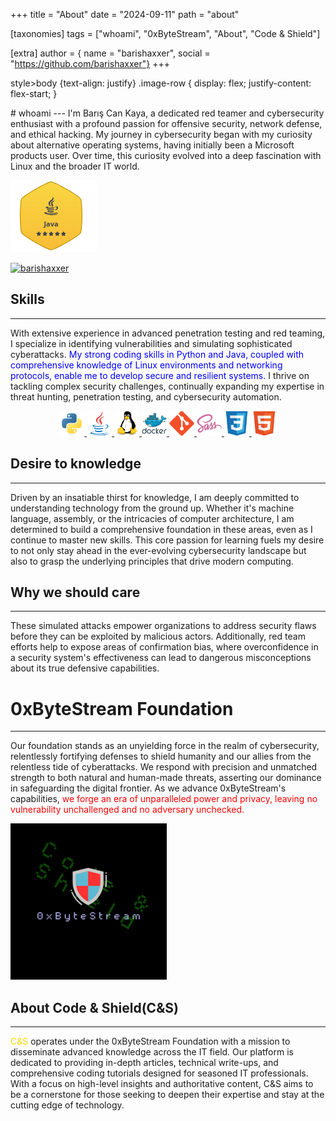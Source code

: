 +++
title = "About"
date = "2024-09-11"
path = "about"

[taxonomies]
tags = ["whoami", "0xByteStream", "About", "Code & Shield"]

[extra]
author = { name = "barishaxxer", social = "https://github.com/barishaxxer"}
+++

style>body {text-align: justify}
.image-row {
  display: flex;
  justify-content: flex-start;
}


</style>
# whoami
---
I'm Barış Can Kaya, a dedicated red teamer and cybersecurity enthusiast with a profound passion for offensive security, network defense, and ethical hacking. My journey in cybersecurity began with my curiosity about alternative operating systems, having initially been a Microsoft products user. Over time, this curiosity evolved into a deep fascination with Linux and the broader IT world.

<div class="image-row">
<script src="https://tryhackme.com/badge/2438537"></script>   

[ ![hacker](/icons/hacker.png#center)](https://www.hackerrank.com/profile/bariscankaxxer)


[ ![barishaxxer](https://www.hackthebox.eu/badge/image/1724058)](https://app.hackthebox.com/profile/1724058)
</div>



  <link rel="stylesheet" href="/css/main.css">
  <script src="/js/github.js" defer></script>
<body>
  <div id="github-profile"></div>

</body>

 



## Skills
---
With extensive experience in advanced penetration testing and red teaming, I specialize in identifying vulnerabilities and simulating sophisticated cyberattacks.<span style="color: blue;"> My strong coding skills in Python and Java, coupled with comprehensive knowledge of Linux environments and networking protocols, enable me to develop secure and resilient systems.</span> I thrive on tackling complex security challenges, continually expanding my expertise in threat hunting, penetration testing, and cybersecurity automation.
<p align="center">
  <a href="https://www.python.org" target="_blank" rel="noreferrer"> 
    <img src="https://raw.githubusercontent.com/devicons/devicon/master/icons/python/python-original.svg" alt="python" width="40" height="40"/> 
  </a> 
  <a href="https://www.java.com" target="_blank" rel="noreferrer"> 
    <img src="https://raw.githubusercontent.com/devicons/devicon/master/icons/java/java-original.svg" alt="java" width="40" height="40"/> 
  </a> 
  <a href="https://www.linux.org" target="_blank" rel="noreferrer"> 
    <img src="https://raw.githubusercontent.com/devicons/devicon/master/icons/linux/linux-original.svg" alt="linux" width="40" height="40"/> 
  </a> 
  <a href="https://www.docker.com" target="_blank" rel="noreferrer"> 
    <img src="https://raw.githubusercontent.com/devicons/devicon/master/icons/docker/docker-original-wordmark.svg" alt="docker" width="40" height="40"/> 
  </a>
  <a href="https://git-scm.com/" target="_blank" rel="noreferrer"> 
    <img src="https://raw.githubusercontent.com/devicons/devicon/master/icons/git/git-original.svg" alt="git" width="40" height="40"/> 
  </a>
  </a>
  <a href="https://sass-lang.com/" target="_blank" rel="noreferrer">
    <img src="https://raw.githubusercontent.com/devicons/devicon/master/icons/sass/sass-original.svg" alt="sass" width="40" height="40"/>
  </a>
  <a href="https://en.wikipedia.org/wiki/CSS" target="_blank" rel="noreferrer">
    <img src="https://raw.githubusercontent.com/devicons/devicon/master/icons/css3/css3-original.svg" alt="css" width="40" height="40"/>
  </a>
  <a href="https://en.wikipedia.org/wiki/HTML" target="_blank" rel="noreferrer">
    <img src="https://raw.githubusercontent.com/devicons/devicon/master/icons/html5/html5-original.svg" alt="html" width="40" height="40"/>
  </a>
  </p>


## Desire to knowledge
---
Driven by an insatiable thirst for knowledge, I am deeply committed to understanding technology from the ground up. Whether it's machine language, assembly, or the intricacies of computer architecture, I am determined to build a comprehensive foundation in these areas, even as I continue to master new skills. This core passion for learning fuels my desire to not only stay ahead in the ever-evolving cybersecurity landscape but also to grasp the underlying principles that drive modern computing.

## Why we should care
---
These simulated attacks empower organizations to address security flaws before they can be exploited by malicious actors. Additionally, red team efforts help to expose areas of confirmation bias, where overconfidence in a security system's effectiveness can lead to dangerous misconceptions about its true defensive capabilities.

# 0xByteStream Foundation
---
Our foundation stands as an unyielding force in the realm of cybersecurity, relentlessly fortifying defenses to shield humanity and our allies from the relentless tide of cyberattacks. We respond with precision and unmatched strength to both natural and human-made threats, asserting our dominance in safeguarding the digital frontier. As we advance 0xByteStream's capabilities, <span style="color: red;">we forge an era of unparalleled power and privacy, leaving no vulnerability unchallenged and no adversary unchecked.</span>

[![ctftime](/icons/ctftimes.png)](https://ctftime.org/team/354026)

## About Code & Shield(C&S)
---
<span style="color: gold;">C&S </span>operates under the 0xByteStream Foundation with a mission to disseminate advanced knowledge across the IT field. Our platform is dedicated to providing in-depth articles, technical write-ups, and comprehensive coding tutorials designed for seasoned IT professionals. With a focus on high-level insights and authoritative content, C&S aims to be a cornerstone for those seeking to deepen their expertise and stay at the cutting edge of technology.

